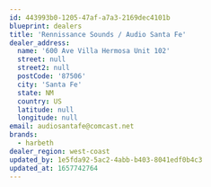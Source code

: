```yaml
---
id: 443993b0-1205-47af-a7a3-2169dec4101b
blueprint: dealers
title: 'Rennissance Sounds / Audio Santa Fe'
dealer_address:
  name: '600 Ave Villa Hermosa Unit 102'
  street: null
  street2: null
  postCode: '87506'
  city: 'Santa Fe'
  state: NM
  country: US
  latitude: null
  longitude: null
email: audiosantafe@comcast.net
brands:
  - harbeth
dealer_region: west-coast
updated_by: 1e5fda92-5ac2-4abb-b403-8041edf0b4c3
updated_at: 1657742764
---
```

